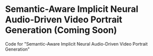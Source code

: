 # Semantic-Aware Implicit Neural Audio-Driven Video Portrait Generation (Coming Soon)
Code for "Semantic-Aware Implicit Neural Audio-Driven Video Portrait Generation"
